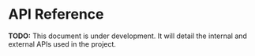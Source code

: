 # API Reference

**TODO:** This document is under development. It will detail the internal and external APIs used in the project.